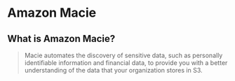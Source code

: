 # Amazon Macie
## What is Amazon Macie?
> Macie automates the discovery of sensitive data, such as personally identifiable information and financial data, to provide  you with a better understanding of the data that your organization stores in S3.